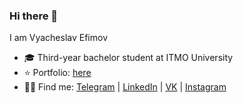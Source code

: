 ### Hi there 👋

I am Vyacheslav Efimov

* 🎓 Third-year bachelor student at ITMO University
* ⭐️ Portfolio: [here](https://slavafive.github.io/portfolio/)
* 👨‍💻 Find me: [Telegram](https://t.me/slavafive) | [LinkedIn](https://www.linkedin.com/in/vyacheslav-efimov-a190a7210/) | [VK](https://vk.com/slavafive) | [Instagram](https://www.instagram.com/slavafive/)
